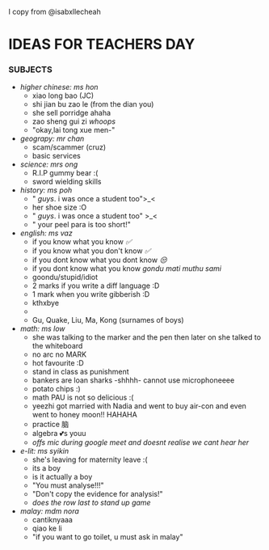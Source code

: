 I copy from @isabxllecheah

# IDEAS FOR TEACHERS DAY #
### SUBJECTS ##
- *higher chinese: ms hon*
  - xiao long bao (JC)
  - shi jian bu zao le (from the dian you)
  - she sell porridge ahaha
  - zao sheng gui zi *whoops*
  - "okay,lai tong xue men-"
- *geograpy: mr chan*
  - scam/scammer (cruz)
  - basic services
- *science: mrs ong*
  - R.I.P gummy bear :(
  - sword wielding skills 
- *history: ms poh*
  - " *guys*. i was once a student too">_<
  - her shoe size :O
  - " *guys*. i was once a student too" >_<
  - " your peel para is too short!"
- *english: ms vaz*
  - if you know what you know *✅*
  - if you know what you don't know *✅*
  - if you dont know what you dont know *😒*
  - if you dont know what you know *gondu mati muthu sami*
  - goondu/stupid/idiot
  - 2 marks if you write a diff language :D
  - 1 mark when you write gibberish :D
  - kthxbye
  - <slams door>
  - Gu, Quake, Liu, Ma, Kong (surnames of boys)
- *math: ms low*
  - she was talking to the marker and the pen then later on she talked to the whiteboard
  - no arc no MARK
  - hot favourite :D
  - stand in class as punishment
  - bankers are loan sharks  -shhhh- cannot use microphoneeee
  - potato chips :)
  - math PAU is not so delicious :(
  - yeezhi got married with Nadia and went to buy air-con and even went to honey moon!! HAHAHA
  - practice 脑
  - algebra 💕s youu 
  - *offs mic during google meet and doesnt realise we cant hear her*
- *e-lit: ms syikin*
  - she's leaving for maternity leave :(
  - its a boy
  - is it actually a boy
  - "You must analyse!!!"
  - "Don't copy the evidence for analysis!"
  - *does the row last to stand up game*
- *malay: mdm nora*
  - cantiknyaaa
  - qiao ke li
  - "if you want to go toilet, u must ask in malay"
